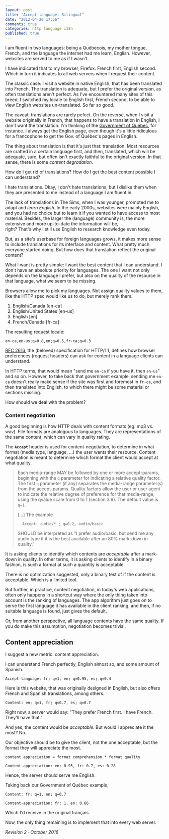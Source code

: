 ```yaml
---
layout: post
title: "Accept-language: Bilingual"
date: "2012-04-20 17:56"
comments: true
categories: http language i18n
published: true
---
```


I am fluent in two languages: being a Québecois, my mother tongue, 
French, and the language the internet had me learn, English. However, 
websites are served to me as if I wasn't.

I have indicated that to my browser, Firefox. French first, English 
second. Which in turn it indicates to all web servers when I request their
content.

The classic case: I visit a website in native English, that has been 
translated into French. The translation is adequate, but I prefer
the original version, as often translations aren't perfect. As I've 
encountered many sites of this breed, I switched my locale to English first, French
second, to be able to view English websites un-translated. So far so good.

The caveat: translations are rarely pefect. On the reverse, when I visit a 
website originally in French, that happens to have a translation
in English, I don't want the translation. I'm thinking of the [Government of Québec][gouv], for
instance. I always get the English page, even though it's a little ridiculous
for a francophone to get the Gov. of Québec's pages in English.

The thing about translation is that it's just that: translation. Most
resources are crafted in a certain language first, and then, translated, 
which will be adequate, sure, but often isn't exactly faithful
to the original version. In that sense, there is some 
*content degradation*.

How do I get rid of translations? How do I get the best content possible I can understand?

<!-- more -->

I hate translations. Okay, I don't hate translations, but I dislike 
them when they are presented to me instead of a language I am fluent in.

The lack of translations in The Sims, when I was younger, prompted me
to adapt and *learn English*. In the early 2000s, websites were mainly
English, and you had no choice but to learn it if you wanted to have
access to most material. Besides, the larger the (language) community 
is, the more extensive and more up-to-date the information will be,  
right? That's why I still use English to research knowledge even today.

But, as a site's userbase for foreign languages grows, it makes more sense to include
translations for its interface and content. What pretty much everyone started doing. 
But how does that translation reflect the original content?

What I want is pretty simple: I want the best content that I can understand.
I don't have an absolute priority for languages. The one I want not only
depends on the language I prefer, but also on the quality of the 
resource in that language, what we seem to be missing.

Browsers allow me to pick my languages. Not assign
quality values to them, like the HTTP spec would like us to do, but
merely rank them.

  1. English/Canada [en-ca]
  2. English/United States [en-us]
  3. English [en]
  4. French/Canada [fr-ca]

The resulting request locale:

    en-ca,en-us;q=0.8,en;q=0.5,fr-ca;q=0.3


[RFC 2616], the (beloved) specification for HTTP/1.1, defines how 
browser preferences (request headers) can ask for content in a language clients can understand.

In HTTP terms, that would mean "send me `en-ca` if you have it, then `en-us`" and so on.
However, to take back that government example, sending me `en-ca` doesn't really make
sense if the site was first and foremost in `fr-ca`, and then translated into English,
to which there might be some material or sections missing.

How should we deal with the problem?

### Content negotiation
A good beginning is how HTTP deals with content formats (eg. mp3 vs. wav). 
File formats are analogous to languages. They are representations of the same 
content, which can vary in quality rating.

The **`Accept`** header is used for content-negotiation,
to determine in what format (media type, language, ...) the user wants
their resource. Content negotiation is meant to determine which format the 
client would accept at what quality.

> Each media-range MAY be followed by one or more accept-params, 
> beginning with the `q` parameter for indicating a relative quality 
> factor. The first `q` parameter (if any) separates the media-range 
> parameter(s) from the accept-params. Quality factors allow the user 
> or user agent to indicate the relative degree of preference for that
> media-range, using the qvalue scale from 0 to 1 (section 3.9). The 
> default value is `q=1`.
> 
> [...] The example
>
>       Accept: audio/* ; q=0.2, audio/basic
>
> SHOULD be interpreted as "I prefer audio/basic, but send me any audio 
> type if it is the best available after an 80% mark-down in quality."

It is asking clients to identify which contents are *acceptable* after a 
mark-down in quality. In other terms, it is asking clients to identify in a 
binary fashion, is such a format at such a quantity is acceptable.

There is no optimization suggested, only a binary test of if the content is acceptable. Which is a limited tool. 

But further, in practice, content negotiation, 
in today's web applications, often 
only happens in a shortcut way where the only 
thing taken into account is the ranking of languages. The app algorithm just goes on to serve the first language it has available in the client ranking, and then, if no suitable language is found, just gives the default.

Or, from another
perspective, all language contents have the same quality. If you do make
this assumption, negotiation becomes trivial.

## Content appreciation
I suggest a new metric: content appreciation.

I can understand French perfectly, English almost so, and some amount of
Spanish.

    Accept-language: fr; q=1, en; q=0.95, es; q=0.4

Here is this website, that was originally designed in English, but also
offers French and Spanish translations, among others.

    Content: en; q=1, fr; q=0.7, es; q=0.7

Right now, a server would say: "They prefer French first. I have French.
They'll have that."

And yes, the content would be *acceptable*. But would I appreciate it 
the most? No. 

Our objective should be to give the client, not the one acceptable, but
the format they will appreciate the most.

    content appreciation = format comprehension * format quality
    
    Content-appreciation: en: 0.95, fr: 0.7, es: 0.28
    
Hence, the server should serve me English.

Taking back our Government of Québec example,

    Content: fr; q=1, en; q=0.7
    
    Content-appreciation: fr: 1, en: 0.66
    
Which I'd receive in the original français.

Now, the only thing remaining is to implement that into every web server.

*Revision 2 · October 2016*

[gouv]: http://www.gouv.qc.ca/
[RFC 2616]: http://www.w3.org/Protocols/rfc2616/rfc2616-sec14.html#sec14.4
